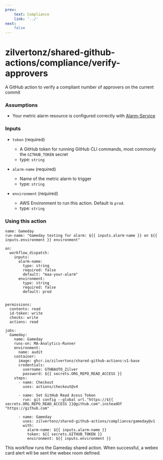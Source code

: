```yaml
---
prev:
    text: Compliance
    link: '../'
next:
    false
---
```

zilvertonz/shared-github-actions/compliance/verify-approvers
===========================================================

A GitHub action to verify a compliant number of approvers on the current commit

### Assumptions

+ Your metric alarm resource is configured correctly with [Alarm-Service](https://github.com/zilvertonz/maa-alarm-service)

### Inputs

+ `token` (required)
  + A GitHub token for running GitHub CLI commands, most commonly the `GITHUB_TOKEN` secret
  + type: `string`

+ `alarm-name` (required)
  + Name of the metric alarm to trigger
  + type: `string`

+ `environment` (required)
  + AWS Environment to run this action. Default is `prod`.
  + type: `string`

### Using this action

```
name: Gameday
run-name: "Gameday testing for alarm: ${{ inputs.alarm-name }} on ${{ inputs.environment }} environment"

on:
  workflow_dispatch:
    inputs:
      alarm-name:
        type: string
        required: false
        default: "maa-your-alarm"
      environment:
        type: string
        required: false
        default: prod
      

permissions:
  contents: read
  id-token: write
  checks: write
  actions: read

jobs:
  Gameday:
    name: Gameday
    runs-on: MA-Analytics-Runner
    environment:
      name: audit
    container:
      image: ghcr.io/zilvertonz/shared-github-actions:v1-base
      credentials:
        username: GTHBAUTO_Zilver
        password: ${{ secrets.ORG_REPO_READ_ACCESS }}
    steps:
      - name: Checkout
        uses: actions/checkout@v4

      - name: Set GitHub Read Acess Token
        run: git config --global url."https://${{ secrets.ORG_REPO_READ_ACCESS }}@github.com".insteadOf "https://github.com"

      - name: Gameday
        uses: zilvertonz/shared-github-actions/compliance/gameday@v1
        with:
          alarm-name: ${{ inputs.alarm-name }}
          token: ${{ secrets.GITHUB_TOKEN }}
          environment: ${{ inputs.environment }}
```

This workflow runs the Gameday shared action. When successful, a webex card alert will be sent the webex room defined.